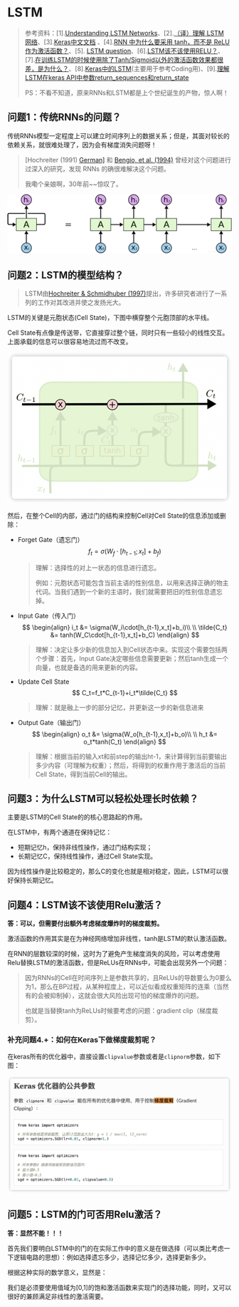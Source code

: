 # LSTM

> 参考资料：\[1\].[Understanding LSTM Networks](http://colah.github.io/posts/2015-08-Understanding-LSTMs/)、\[2\].[（译）理解 LSTM 网络](https://blog.csdn.net/Jerr__y/article/details/58598296)、\[3\].[Keras中文文档](https://keras.io/zh/optimizers/) 、\[4\].[RNN 中为什么要采用 tanh，而不是 ReLU 作为激活函数？](https://www.zhihu.com/question/61265076)、\[5\]. [LSTM question](https://www.reddit.com/r/MachineLearning/comments/2t1rsp/lstm_question/)、\[6\].[LSTM该不该使用RELU？](https://blog.csdn.net/xygl2009/article/details/78855795)、\[7\].[在训练LSTM的时候使用除了Tanh/Sigmoid以外的激活函数效果都很差，是为什么？](https://www.zhihu.com/question/49272008?from=profile_question_card)、\[8\].[Keras中的LSTM](https://www.jianshu.com/p/3edff278f021)(主要用于参考Coding用)、\[9\].[理解LSTM在keras API中参数return_sequences和return_state](https://blog.csdn.net/u011327333/article/details/78501054)
>
> PS：不看不知道，原来RNNs和LSTM都是上个世纪诞生的产物，惊人啊！

## 问题1：传统RNNs的问题？

传统RNNs模型一定程度上可以建立时间序列上的数据关系；但是，其面对较长的依赖关系，就很难处理了，因为会有梯度消失问题呀！

> [Hochreiter (1991) [German\]](http://people.idsia.ch/~juergen/SeppHochreiter1991ThesisAdvisorSchmidhuber.pdf) 和 [Bengio, et al. (1994)](http://www-dsi.ing.unifi.it/~paolo/ps/tnn-94-gradient.pdf) 曾经对这个问题进行过深入的研究，发现 RNNs 的确很难解决这个问题。
>
> 我嘞个亲娘啊，30年前~~惊叹了。

![](https://raw.githubusercontent.com/anxiang1836/FigureBed/master/img/20200303221040.png)

## 问题2：LSTM的模型结构？

> LSTM由[Hochreiter & Schmidhuber (1997)](http://deeplearning.cs.cmu.edu/pdfs/Hochreiter97_lstm.pdf)提出，许多研究者进行了一系列的工作对其改进并使之发扬光大。

LSTM的关键是元胞状态(Cell State)，下图中横穿整个元胞顶部的水平线。

Cell State有点像是传送带，它直接穿过整个链，同时只有一些较小的线性交互。上面承载的信息可以很容易地流过而不改变。

![](https://raw.githubusercontent.com/anxiang1836/FigureBed/master/img/20200303222001.png)

然后，在整个Cell的内部，通过门的结构来控制Cell对Cell State的信息添加或删除：

- Forget Gate（遗忘门）
  $$
  f_t = \sigma(W_f\cdot[h_{t-1};x_t]+b_f)
  $$

  > 理解：选择性的对上一状态的信息进行遗忘。
  >
  > 例如：元胞状态可能包含当前主语的性别信息，以用来选择正确的物主代词。当我们遇到一个新的主语时，我们就需要把旧的性别信息遗忘掉。

- Input Gate（传入门）
  $$
  \begin{align}
  i_t &= \sigma(W_i\cdot[h_{t-1},x_t]+b_i)\\
  \\
  \tilde{C_t} &= tanh(W_C\cdot[h_{t-1},x_t]+b_C)
  \end{align}
  $$

  > 理解：决定让多少新的信息加入到Cell状态中来。实现这个需要包括两个步骤：首先，Input Gate决定哪些信息需要更新；然后tanh生成一个向量，也就是备选的用来更新的内容。

- Update Cell State
  $$
  C_t=f_t*C_{t-1}+i_t*\tilde{C_t}
  $$

  > 理解：就是融上一步的部分记忆，并更新这一步的新信息进来

- Output Gate（输出门）
  $$
  \begin{align}
  o_t &= \sigma(W_o[h_{t-1},x_t]+b_o)\\
  \\
  h_t &= o_t*tanh(C_t)
  \end{align}
  $$

  > 理解：根据当前的输入xt和前step的输出ht-1，来计算得到当前要输出多少内容（可理解为权重）；然后，将得到的权重作用于激活后的当前Cell State，得到当前Cell的输出。

## 问题3：为什么LSTM可以轻松处理长时依赖？

主要是LSTM的Cell State的的核心思路起的作用。

在LSTM中，有两个通道在保持记忆：

- 短期记忆h，保持非线性操作，通过门结构实现；
- 长期记忆C，保持线性操作，通过Cell State实现。

因为线性操作是比较稳定的，那么C的变化也就是相对稳定，因此，LSTM可以很好保持长期记忆。

## 问题4：LSTM该不该使用Relu激活？

**答：可以，但需要付出额外考虑梯度爆炸时的梯度裁剪。**

激活函数的作用其实是在为神经网络增加非线性，tanh是LSTM的默认激活函数。

在RNN的层数较深的时候，这时为了避免产生梯度消失的风险，可以考虑使用Relu替换LSTM的激活函数，但是ReLUs在RNNs中，可能会出现另外一个问题：

> 因为RNNs的Cell在时间序列上是参数共享的，且ReLUs的导数要么为0要么为1，那么在BP过程，从某种程度上，可以近似看成权重矩阵的连乘（当然有的会被抑制掉），这就会很大风险出现可怕的梯度爆炸的问题。
>
> 也就是当替换tanh为ReLUs时候要考虑的问题：gradient clip（梯度裁剪）。

### 补充问题4.+：如何在Keras下做梯度裁剪呢？

在keras所有的优化器中，直接设置`clipvalue`参数或者是`clipnorm`参数，如下图：

![](https://raw.githubusercontent.com/anxiang1836/FigureBed/master/img/20200304012351.png)

## 问题5：LSTM的门可否用Relu激活？

**答：显然不能！！！**

首先我们要明白LSTM中的门的在实际工作中的意义是在做选择（可以类比考虑一下逻辑电路的思想）：例如选择遗忘多少，选择记忆多少，选择更新多少。

根据这种实际的数学意义，显然是：

我们是必须要使用值域为[0,1]的饱和激活函数来实现门的选择功能，同时，又可以很好的兼顾满足非线性的激活需要。
